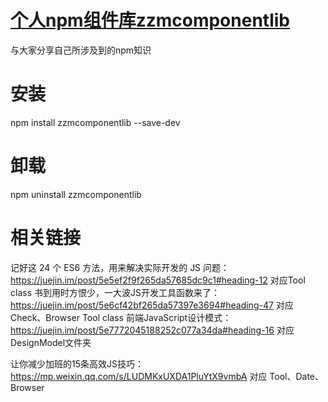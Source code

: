 # [个人npm组件库zzmcomponentlib](https://www.npmjs.com/package/zzmcomponentlib)

与大家分享自己所涉及到的npm知识

# 安装
npm install zzmcomponentlib --save-dev

# 卸载
npm uninstall zzmcomponentlib 





# 相关链接

记好这 24 个 ES6 方法，用来解决实际开发的 JS 问题：https://juejin.im/post/5e5ef2f9f265da57685dc9c1#heading-12  对应Tool class
书到用时方恨少，一大波JS开发工具函数来了：https://juejin.im/post/5e6cf42bf265da57397e3694#heading-47    对应Check、Browser Tool class
前端JavaScript设计模式：https://juejin.im/post/5e7772045188252c077a34da#heading-16  对应DesignModel文件夹

让你减少加班的15条高效JS技巧：https://mp.weixin.qq.com/s/LUDMKxUXDA1PluYtX9vmbA
对应 Tool、Date、Browser



